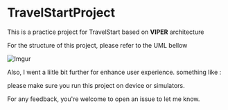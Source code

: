 # TravelStartProject

This is a practice project for TravelStart based on **VIPER** architecture 

For the structure of this project, please refer to the UML bellow 

![Imgur](https://i.imgur.com/idywfpl.png)

Also, I went a liitle bit further for enhance user experience. something like :

please make sure you run this project on device or simulators.

For any feedback, you're welcome to open an issue to let me know.

